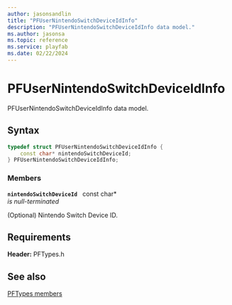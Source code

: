 ```yaml
---
author: jasonsandlin
title: "PFUserNintendoSwitchDeviceIdInfo"
description: "PFUserNintendoSwitchDeviceIdInfo data model."
ms.author: jasonsa
ms.topic: reference
ms.service: playfab
ms.date: 02/22/2024
---
```


# PFUserNintendoSwitchDeviceIdInfo  

PFUserNintendoSwitchDeviceIdInfo data model.  

## Syntax  
  
```cpp
typedef struct PFUserNintendoSwitchDeviceIdInfo {  
    const char* nintendoSwitchDeviceId;  
} PFUserNintendoSwitchDeviceIdInfo;  
```
  
### Members  
  
**`nintendoSwitchDeviceId`** &nbsp; const char*  
*is null-terminated*  
  
(Optional) Nintendo Switch Device ID.
  
  
## Requirements  
  
**Header:** PFTypes.h
  
## See also  
[PFTypes members](../pftypes_members.md)  

  
  

